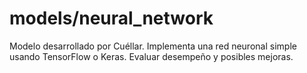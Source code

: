 # models/neural_network 
Modelo desarrollado por Cuéllar. 
Implementa una red neuronal simple usando TensorFlow o Keras. 
Evaluar desempeño y posibles mejoras. 
